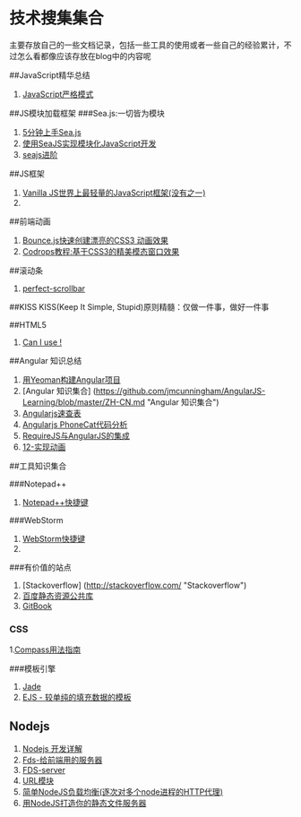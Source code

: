 技术搜集集合
=========

主要存放自己的一些文档记录，包括一些工具的使用或者一些自己的经验累计，不过怎么看都像应该存放在blog中的内容呢





##JavaScript精华总结

1.  [JavaScript严格模式](http://www.waylau.com/javascript-use-strict-mode/ "JavaScript严格模式")

##JS模块加载框架
###Sea.js:一切皆为模块
1. [5分钟上手Sea.js](http://seajs.org/docs/#quick-start) 
2. [使用SeaJS实现模块化JavaScript开发](http://blog.codinglabs.org/articles/modularized-javascript-with-seajs.html) 
3. [seajs进阶](http://blog.csdn.net/it_man/article/details/8482633)

##JS框架
1. [Vanilla JS世界上最轻量的JavaScript框架(没有之一)](http://segmentfault.net/blog/news/1190000000355277)
2. 


##前端动画
1. [Bounce.js快速创建漂亮的CSS3 动画效果](http://www.cnblogs.com/lhb25/p/create-tasty-css3-animations-time.html) 
2. [Codrops教程:基于CSS3的精美模态窗口效果](http://www.cnblogs.com/lhb25/p/special-effects-with-magic-css3-animations.htm)


##滚动条
1. [perfect-scrollbar](http://noraesae.github.io/perfect-scrollbar/)

##KISS
KISS(Keep It Simple, Stupid)原则精髓：仅做一件事，做好一件事


##HTML5
1. [Can I use !](http://www.caniuse.com/ "Can I use !")

##Angular 知识总结

1. [用Yeoman构建Angular项目](http://blog.javachen.com/2015/02/02/build-angularjs-app-with-yeomam "用Yeoman构建Angular项目") 
2. [Angular 知识集合] (https://github.com/jmcunningham/AngularJS-Learning/blob/master/ZH-CN.md "Angular 知识集合")
3. [Angularjs速查表](http://www.cheatography.com/proloser/cheat-sheets/angularjs/ "Angularjs速查表")
4. [Angularjs PhoneCat代码分析](http://blog.javachen.com/2015/01/09/angular-phonecat-examples/ "Angularjs PhoneCat代码分析")
5. [RequireJS与AngularJS的集成](http://segmentfault.com/blog/moejser/1190000000492238)
6. [12-实现动画](http://www.dainiao.net/archives/605)

##工具知识集合

###Notepad++
1. [Notepad++快捷键](http://www.cnblogs.com/albert1017/archive/2012/08/09/2630405.html "Notepad++快捷键")  

    
###WebStorm
1. [WebStorm快捷键](http://www.cnblogs.com/piaopiao7891/p/3577291.html)
2. 

###有价值的站点
1. [Stackoverflow] (http://stackoverflow.com/ "Stackoverflow")
2. [百度静态资源公共库](http://cdn.code.baidu.com/)
3. [GitBook](https://www.gitbook.com/search?q=language%3Azh)


### CSS 
1.[Compass用法指南](http://www.ruanyifeng.com/blog/2012/11/compass.html)

###模板引擎
1. [Jade](http://jade-lang.com/) 
2. [EJS - 较单纯的填充数据的模板](http://www.embeddedjs.com/)



## Nodejs 
1. [Nodejs 开发详解](http://www.tup.tsinghua.edu.cn/Resource/tsyz/056313-01.pdf)
2. [Fds-给前端用的服务器](http://www.slideshare.net/xiaojueqq12345/fds-34011400)
3. [FDS-server](http://fd-server.org/)
4. [URL模块](http://0532.gitbooks.io/nodejs/content/url/README.html)
5. [简单NodeJS负载均衡(逐次对多个node进程的HTTP代理)](http://blog.eisneim.com/articles/2014-12-3-nodejs_load_banlancer_using_http_proxy.html)
6. [用NodeJS打造你的静态文件服务器](https://cnodejs.org/topic/4f16442ccae1f4aa27001071)
